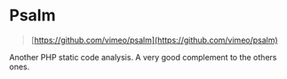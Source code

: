 # Psalm

> [https://github.com/vimeo/psalm](https://github.com/vimeo/psalm)

Another PHP static code analysis. A very good complement to the others ones.
